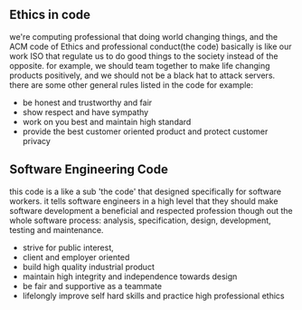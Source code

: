 ## Ethics in code

we're computing professional that doing world changing things, and the ACM code of Ethics and professional
conduct(the code) basically is like our work ISO that regulate us to do good things to the society instead of the opposite.
for example, we should team together to make life changing products positively, and we should not be a black hat to attack
servers. there are some other general rules listed in the code for example:

- be honest and trustworthy and fair
- show respect and have sympathy
- work on you best and maintain high standard
- provide the best customer oriented product and protect customer privacy

## Software Engineering Code

this code is a like a sub 'the code' that designed specifically for software workers. it tells software engineers
in a high level that they should make software development a beneficial and respected profession though out the whole
software process: analysis, specification, design, development, testing and maintenance.
- strive for public interest, 
- client and employer oriented
- build high quality industrial product
- maintain high integrity and independence towards design
- be fair and supportive as a teammate
- lifelongly improve self hard skills and practice high professional ethics
